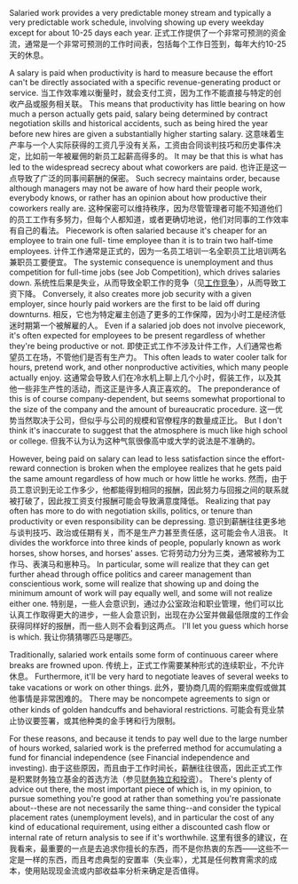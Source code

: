 Salaried work provides a very predictable money stream and typically a very predictable  work  schedule,  involving  showing  up  every  weekday  except  for about 10-25 days each year.
正式工作提供了一个非常可预测的资金流，通常是一个非常可预测的工作时间表，包括每个工作日签到，每年大约10-25天的休息。

A salary is paid when productivity is hard to measure because the effort can't be directly associated with a specific revenue-generating product or service.
当工作效率难以衡量时，就会支付工资，因为工作不能直接与特定的创收产品或服务相关联。
This means  that  productivity has  little  bearing  on  how  much  a  person  actually  gets paid,  salary  being  determined  by  contract  negotiation  skills  and  historical accidents, such as being hired the year before new hires are given a substantially higher  starting  salary.
这意味着生产率与一个人实际获得的工资几乎没有关系，工资由合同谈判技巧和历史事件决定，比如前一年被雇佣的新员工起薪高得多的。
It  may  be  that  this  is  what  has  led  to  the  widespread secrecy  about  what  coworkers  are  paid.
也许正是这一点导致了广泛的同事间薪酬的保密。
Such  secrecy  maintains  order,  because although managers may not be aware of how hard their people work, everybody knows, or rather has an opinion about how productive their coworkers really are.
这种保密可以维持秩序，因为尽管管理者可能不知道他们的员工工作有多努力，但每个人都知道，或者更确切地说，他们对同事的工作效率有自己的看法。
Piecework is often salaried because it's cheaper for an employee to train one full- time  employee  than  it  is  to  train  two  half-time  employees.
计件工作通常是正式的，因为一名员工培训一名全职员工比培训两名兼职员工要便宜。
The  systemic consequence is  unemployment  and thus competition for  full-time  jobs  (see Job Competition),  which  drives  salaries  down.
系统性后果是失业，从而导致全职工作的竞争（见[工作竞争]()），从而导致工资下降。
Conversely,  it  also  creates  more  job security with a given employer, since hourly paid workers are the first to be laid off  during  downturns.
相反，它也为特定雇主创造了更多的工作保障，因为小时工是经济低迷时期第一个被解雇的人。
Even  if  a  salaried  job  does  not  involve  piecework,  it's often expected for employees to be present regardless of whether they're being productive or not.
即使正式工作不涉及计件工作，人们通常也希望员工在场，不管他们是否有生产力。
This often leads to water cooler talk for hours, pretend work, and  other  nonproductive  activities,  which  many  people  actually  enjoy.
这通常会导致人们在冷水机上聊上几个小时，假装工作，以及其他一些非生产性的活动，而这正是许多人真正喜欢的。
The preponderance  of  this  is  of  course  company-dependent,  but  seems  somewhat proportional  to  the  size  of  the  company  and  the  amount  of  bureaucratic procedure.
这一优势当然取决于公司，但似乎与公司的规模和官僚程序的数量成正比。
But  I  don't  think  it's  inaccurate  to  suggest  that  the  atmosphere  is much like high school or college.
但我不认为认为这种气氛很像高中或大学的说法是不准确的。

However, being paid on salary can lead to less satisfaction since the effort- reward  connection  is  broken  when  the  employee  realizes  that  he  gets  paid  the same amount regardless of how much or how little he works.
然而，由于员工意识到无论工作多少，他都能得到相同的报酬，因此努力与回报之间的联系就被打破了，因此按工资支付报酬可能会导致满意度降低。
Realizing that pay often has more to do with negotiation skills, politics, or tenure than productivity or  even  responsibility  can  be  depressing.
意识到薪酬往往更多地与谈判技巧、政治或任期有关，而不是生产力甚至责任感，这可能会令人沮丧。
It  divides  the  workforce  into  three kinds  of  people,  popularly  known  as  work  horses,  show  horses,  and  horses' asses.
它将劳动力分为三类，通常被称为工作马、表演马和崽种马。
In  particular,  some  will  realize  that  they  can  get  further  ahead  through office  politics  and  career  management  than  conscientious  work,  some  will realize that showing up and doing the minimum amount of work will pay equally well, and some will not realize either one.
特别是，一些人会意识到，通过办公室政治和职业管理，他们可以比认真工作取得更大的进步，一些人会意识到，出现在办公室并做最低限度的工作会获得同样好的报酬，而一些人则不会看到这两点。
I'll let you guess which horse is which.
我让你猜猜哪匹马是哪匹。

Traditionally,  salaried  work  entails  some  form  of  continuous  career  where breaks  are  frowned  upon.
传统上，正式工作需要某种形式的连续职业，不允许休息。
Furthermore,  it'll  be  very  hard  to  negotiate  leaves  of several  weeks  to  take  vacations  or  work  on  other  things.
此外，要协商几周的假期来度假或做其他事情是非常困难的。
There  may  be noncompete  agreements  to  sign  or  other  kinds  of  golden  handcuffs  and behavioral restrictions.
可能会有竞业禁止协议要签署，或其他种类的金手铐和行为限制。

For these reasons, and because it tends to pay well due to the large number of hours worked, salaried work is the preferred method for accumulating a fund for financial  independence  (see  Financial  independence  and  investing).
由于这些原因，而且由于工作时间长，薪酬往往很高，因此正式工作是积累财务独立基金的首选方法（参见[财务独立和投资]()）。
There's plenty of advice out there, the most important piece of which is, in my opinion, to  pursue  something  you're  good  at  rather  than  something  you're  passionate about--these  are  not  necessarily  the  same  thing--and  consider  the  typical placement rates (unemployment levels), and in particular the cost of any kind of educational requirement, using either a discounted cash flow or  internal  rate of return analysis to see if it's worthwhile.
这里有很多的建议，在我看来，最重要的一点是去追求你擅长的东西，而不是你热衷的东西——这些不一定是一样的东西，而且考虑典型的安置率（失业率），尤其是任何教育需求的成本，使用贴现现金流或内部收益率分析来确定是否值得。
